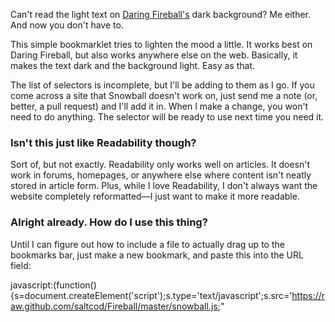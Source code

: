 Can't read the light text on [Daring Fireball's](http://daringfireball.net/) dark background? Me either. And now you don't have to. 

This simple bookmarklet tries to lighten the mood a little. It works best on Daring Fireball, but also works anywhere else on the web. Basically, it makes the text dark and the background light. Easy as that. 

The list of selectors is incomplete, but I'll be adding to them as I go. If you come across a site that Snowball doesn't work on, just send me a note (or, better, a pull request) and I'll add it in. When I make a change, you won't need to do anything. The selector will be ready to use next time you need it. 
 
### Isn't this just like Readability though? 

Sort of, but not exactly. Readability only works well on articles. It doesn't work in forums, homepages, or anywhere else where content isn't neatly stored in article form.  Plus, while I love Readability, I don't always want the website completely reformatted—I just want to make it more readable. 


### Alright already. How do I use this thing? 

Until I can figure out how to include a file to actually drag up to the bookmarks bar, just make a new bookmark, and paste this into the URL field: 


javascript:(function(){s=document.createElement('script');s.type='text/javascript';s.src='https://raw.github.com/saltcod/Fireball/master/snowball.js;"
  